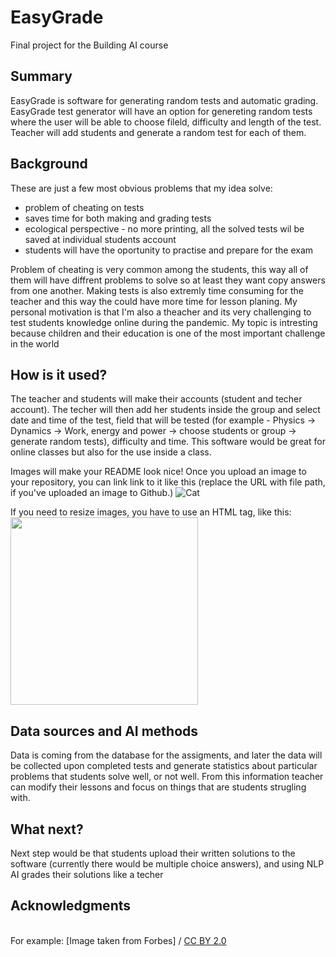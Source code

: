 

# EasyGrade

Final project for the Building AI course

## Summary

EasyGrade is software for generating random tests and automatic grading. EasyGrade test generator will have an option for genereting random tests where the user will be able to choose fileld, difficulty and length of the test. Teacher will add students and generate a random test for each of them.




## Background

These are just a few most obvious problems that my idea solve:

* problem of cheating on tests
* saves time for both making and grading tests
* ecological perspective - no more printing, all the solved tests wil be saved at individual students account
* students will have the oportunity to practise and prepare for the exam  

Problem of cheating is very common among the students, this way all of them will have diffrent problems to solve so at least they want copy answers from one another. Making tests is also extremly time consuming for the teacher and this way the could have more time for lesson planing.
My personal motivation is that I'm also a theacher and its very challenging to test students knowledge online during the pandemic. My topic is intresting because children and their education is one of the most important challenge in the world


## How is it used?

The teacher and students will make their accounts (student and techer account). The techer will then add her students inside the group and select date and time of the test, field that will be tested (for example - Physics -> Dynamics -> Work, energy and power -> choose students or group -> generate random tests), difficulty and time. This software would be great for online classes but also for the use inside a class.



Images will make your README look nice!
Once you upload an image to your repository, you can link link to it like this (replace the URL with file path, if you've uploaded an image to Github.)
![Cat](https://specials-images.forbesimg.com/imageserve/846719540/960x0.jpg?cropX1=0&cropX2=5453&cropY1=529&cropY2=3085)

If you need to resize images, you have to use an HTML tag, like this:
<img src="https://upload.wikimedia.org/wikipedia/commons/5/5e/Sleeping_cat_on_her_back.jpg" width="300">


## Data sources and AI methods
Data is coming from the database for the assigments, and later the data will be collected upon completed tests and generate statistics about particular problems that students solve well, or not well. From this information teacher can modify their lessons and focus on things that are students strugling with.



## What next?

Next step would be that students upload their written solutions to the software (currently there would be multiple choice answers), and using NLP AI grades their solutions like a techer 


## Acknowledgments

  <br>For example: [Image taken from Forbes] / [CC BY 2.0](https://www.forbes.com/sites/drdonlincoln/2019/11/23/has-a-new-discovery-broken-known-physics/?sh=73d9dc7465be)
